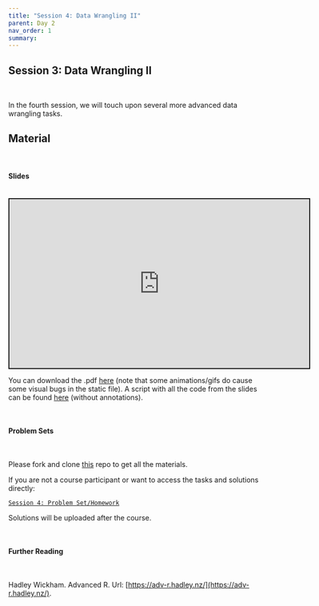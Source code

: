 ```yaml
---
title: "Session 4: Data Wrangling II"
parent: Day 2
nav_order: 1
summary: 
---
```


## Session 3: Data Wrangling II

<br/>

In the fourth session, we will touch upon several more advanced data wrangling tasks.

## Material

<br/>

#### Slides

<br/>

 <iframe src="https://raw.githack.com/m-freitag/intro-r-polsci/master/_lessons/Slides/Day%202/04_Data_Wrangling_II/04_Data_Wrangling_II.html?flush_cache=True" width="600" height="337.50" style="border:2px solid currentColor;" loading="lazy" allowfullscreen></iframe> <script>fitvids('.shareagain', {players: 'iframe'});</script>

You can download the .pdf [here](https://github.com/m-freitag/intro-r-polsci/raw/master/_lessons/Slides/Day%202/04_Data_Wrangling_II/04_Data_Wrangling_II.pdf) (note that some animations/gifs do cause some visual bugs in the static file). A script with all the code from the slides can be found [here](https://github.com/m-freitag/R2021_materials/blob/master/Session%20Scripts/Session_3_script.R) (without annotations).

<br/>

#### Problem Sets

<br/>

Please fork and clone [this](https://github.com/m-freitag/R2021_materials) repo to get all the materials.

If you are not a course participant or want to access the tasks and solutions directly:

[`Session 4: Problem Set/Homework`](https://raw.githack.com/m-freitag/R2021_materials/master/Problem%20Sets/homework_day_02.html)

Solutions will be uploaded after the course.

<br/>

#### Further Reading

<br/>

Hadley Wickham. Advanced R. Url: [https://adv-r.hadley.nz/](https://adv-r.hadley.nz/).

